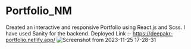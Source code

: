 # Portfolio_NM

Created an interactive and responsive Portfolio using React.js and Scss.
I have used Sanity for the backend.
Deployed Link :- https://deepakr-portfolio.netlify.app/
![Screenshot from 2023-11-25 17-28-31](https://github.com/Deepak2102-R/Portfolio_NM/assets/80507844/b0b22ec5-e3a7-4116-95f0-fbe9da975987)
